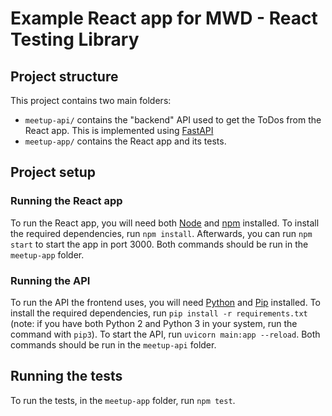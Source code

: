 # Example React app for MWD - React Testing Library

## Project structure

This project contains two main folders:
- `meetup-api/` contains the "backend" API used to get the ToDos from the React app. This is implemented using [FastAPI](https://fastapi.tiangolo.com/)
- `meetup-app/` contains the React app and its tests.


## Project setup

### Running the React app

To run the React app, you will need both [Node](https://nodejs.org/en/) and [npm](https://www.npmjs.com/) installed. To install the required dependencies, run `npm install`. Afterwards, you can run `npm start` to start the app in port 3000. Both commands should be run in the `meetup-app` folder.

### Running the API

To run the API the frontend uses, you will need [Python](https://www.python.org/) and [Pip](https://pypi.org/project/pip/) installed. To install the required dependencies, run `pip install -r requirements.txt` (note: if you have both Python 2 and Python 3 in your system, run the command with `pip3`). To start the API, run `uvicorn main:app --reload`. Both commands should be run in the `meetup-api` folder.

## Running the tests

To run the tests, in the `meetup-app` folder, run `npm test`. 